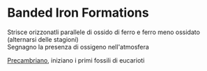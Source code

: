 # Banded Iron Formations

Strisce orizzonatli parallele di ossido di ferro e ferro meno ossidato (alternarsi delle stagioni)\
Segnagno la presenza di ossigeno nell'atmosfera

[Precambriano](Ere_Geologiche), iniziano i primi fossili di eucarioti
